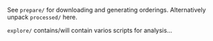 
See `prepare/` for downloading and generating orderings.
Alternatively unpack `processed/` here.

`explore/` contains/will contain varios scripts for analysis...
